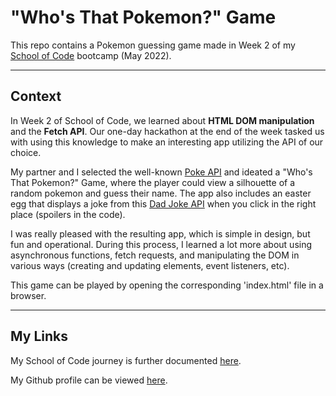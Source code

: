 # "Who's That Pokemon?" Game
This repo contains a Pokemon guessing game made in Week 2 of my [School of Code](https://www.schoolofcode.co.uk/) bootcamp (May 2022).

---
## Context

In Week 2 of School of Code, we learned about **HTML DOM manipulation** and the **Fetch API**. Our one-day hackathon at the end of the week tasked us with using this knowledge to make an interesting app utilizing the API of our choice.

My partner and I selected the well-known [Poke API](https://pokeapi.co/) and ideated a "Who's That Pokemon?" Game, where the player could view a silhouette of a random pokemon and guess their name. The app also includes an easter egg that displays a joke from this [Dad Joke API](https://icanhazdadjoke.com/api) when you click in the right place (spoilers in the code).

I was really pleased with the resulting app, which is simple in design, but fun and operational. During this process, I learned a lot more about using asynchronous functions, fetch requests, and manipulating the DOM in various ways (creating and updating elements, event listeners, etc).

This game can be played by opening the corresponding 'index.html' file in a browser.

---
## My Links

My School of Code journey is further documented [here](https://github.com/simonpartridge86/school-of-code-journal).

My Github profile can be viewed [here](https://github.com/simonpartridge86).